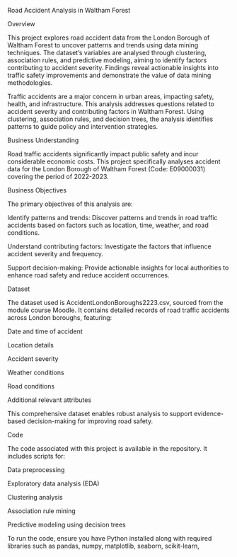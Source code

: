Road Accident Analysis in Waltham Forest

Overview

This project explores road accident data from the London Borough of Waltham Forest to uncover patterns and trends using data mining techniques. The dataset’s variables are analysed through clustering, association rules, and predictive modeling, aiming to identify factors contributing to accident severity. Findings reveal actionable insights into traffic safety improvements and demonstrate the value of data mining methodologies.

Traffic accidents are a major concern in urban areas, impacting safety, health, and infrastructure. This analysis addresses questions related to accident severity and contributing factors in Waltham Forest. Using clustering, association rules, and decision trees, the analysis identifies patterns to guide policy and intervention strategies.

Business Understanding

Road traffic accidents significantly impact public safety and incur considerable economic costs. This project specifically analyses accident data for the London Borough of Waltham Forest (Code: E09000031) covering the period of 2022-2023.

Business Objectives

The primary objectives of this analysis are:

Identify patterns and trends: Discover patterns and trends in road traffic accidents based on factors such as location, time, weather, and road conditions.

Understand contributing factors: Investigate the factors that influence accident severity and frequency.

Support decision-making: Provide actionable insights for local authorities to enhance road safety and reduce accident occurrences.

Dataset

The dataset used is AccidentLondonBoroughs2223.csv, sourced from the module course Moodle. It contains detailed records of road traffic accidents across London boroughs, featuring:

Date and time of accident

Location details

Accident severity

Weather conditions

Road conditions

Additional relevant attributes

This comprehensive dataset enables robust analysis to support evidence-based decision-making for improving road safety.

Code

The code associated with this project is available in the repository. It includes scripts for:

Data preprocessing

Exploratory data analysis (EDA)

Clustering analysis

Association rule mining

Predictive modeling using decision trees

To run the code, ensure you have Python installed along with required libraries such as pandas, numpy, matplotlib, seaborn, scikit-learn, 
